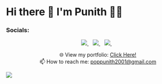 <h1> Hi there 👋 I'm Punith 👨‍💻 </h1>

<h3> Socials: </h3>
<p align="center">
  
  <a href="https://www.linkedin.com/in/punith-gowda-t-6123aa1a2/" target="">
    <img src="https://img.shields.io/badge/linkedin-%230077B5.svg?&style=for-the-badge&logo=linkedin&logoColor=white" />
  </a>&nbsp;&nbsp;
  
  <a href="https://www.instagram.com/black_bad_fury/?hl=en" target="">
    <img src="https://img.shields.io/badge/instagram-%23E4405F.svg?&style=for-the-badge&logo=instagram&logoColor=white" />        
  </a>&nbsp;&nbsp;

   <a href="https://twitter.com/Punith53543806" target="_blank">
   <img src="https://img.shields.io/badge/twitter-%231DA1F2.svg?&style=for-the-badge&logo=twitter&logoColor=white" />        
   </a>&nbsp;&nbsp;
</p>

<p align='center'>
  🌐 View my portfolio: <a target="_blank" href='https://punith.netlify.app'>Click Here!</a> <br>
  📫 How to reach me: <a href='mailto:poppunith2001@gmail.com'>poppunith2001@gmail.com</a>
  <br>

<p>
  <a href="#"><img src="https://badges.pufler.dev/visits/punith-gowda/punith-gowda"></a>
</p>
